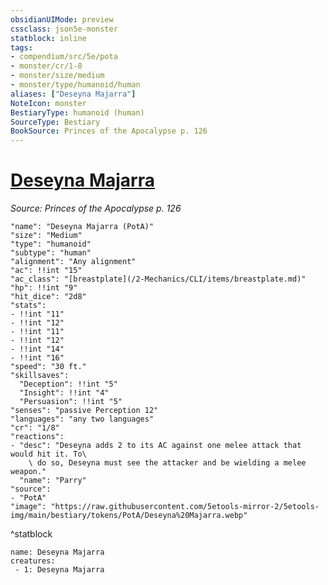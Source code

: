 ```yaml
---
obsidianUIMode: preview
cssclass: json5e-monster
statblock: inline
tags:
- compendium/src/5e/pota
- monster/cr/1-8
- monster/size/medium
- monster/type/humanoid/human
aliases: ["Deseyna Majarra"]
NoteIcon: monster
BestiaryType: humanoid (human)
SourceType: Bestiary
BookSource: Princes of the Apocalypse p. 126
---
```

# [Deseyna Majarra](2-Mechanics\CLI\bestiary\npc/deseyna-majarra-pota.md)
*Source: Princes of the Apocalypse p. 126*  

```statblock
"name": "Deseyna Majarra (PotA)"
"size": "Medium"
"type": "humanoid"
"subtype": "human"
"alignment": "Any alignment"
"ac": !!int "15"
"ac_class": "[breastplate](/2-Mechanics/CLI/items/breastplate.md)"
"hp": !!int "9"
"hit_dice": "2d8"
"stats":
- !!int "11"
- !!int "12"
- !!int "11"
- !!int "12"
- !!int "14"
- !!int "16"
"speed": "30 ft."
"skillsaves":
  "Deception": !!int "5"
  "Insight": !!int "4"
  "Persuasion": !!int "5"
"senses": "passive Perception 12"
"languages": "any two languages"
"cr": "1/8"
"reactions":
- "desc": "Deseyna adds 2 to its AC against one melee attack that would hit it. To\
    \ do so, Deseyna must see the attacker and be wielding a melee weapon."
  "name": "Parry"
"source":
- "PotA"
"image": "https://raw.githubusercontent.com/5etools-mirror-2/5etools-img/main/bestiary/tokens/PotA/Deseyna%20Majarra.webp"
```
^statblock

```encounter-table
name: Deseyna Majarra
creatures:
 - 1: Deseyna Majarra
```